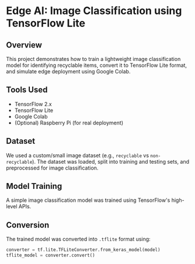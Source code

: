 # Edge AI: Image Classification using TensorFlow Lite

## Overview
This project demonstrates how to train a lightweight image classification model for identifying recyclable items, convert it to TensorFlow Lite format, and simulate edge deployment using Google Colab.

## Tools Used
- TensorFlow 2.x
- TensorFlow Lite
- Google Colab
- (Optional) Raspberry Pi (for real deployment)

## Dataset
We used a custom/small image dataset (e.g., `recyclable` vs `non-recyclable`). The dataset was loaded, split into training and testing sets, and preprocessed for image classification.

## Model Training
A simple image classification model was trained using TensorFlow's high-level APIs.

## Conversion
The trained model was converted into `.tflite` format using:
```python
converter = tf.lite.TFLiteConverter.from_keras_model(model)
tflite_model = converter.convert()
